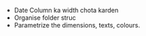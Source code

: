 - Date Column ka width chota karden 
- Organise folder struc 
- Parametrize the dimensions, texts, colours. 